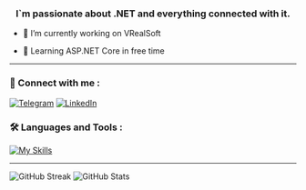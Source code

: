 <h3 align="center">I`m passionate about .NET and everything connected with it.</h3>

- 🔭 I’m currently working on VRealSoft

- 🌱 Learning ASP.NET Core in free time

---

### :bell: Connect with me :
[![Telegram](https://img.shields.io/badge/telegram-2A8BD2?style=for-the-badge&logo=telegram&logoColor=white)](https://t.me/Shindd)
[![LinkedIn](https://img.shields.io/badge/linkedin-blue?style=for-the-badge&logo=linkedin&logoColor=white)](https://www.linkedin.com/in/denysfedorovshindqq/)

### :hammer_and_wrench: Languages and Tools :

[![My Skills](https://skillicons.dev/icons?i=dotnet,cs,rider,mysql,postgres,docker,jenkins,nginx,git,linux,postman,grafana,&perline=3)](https://skillicons.dev)

----
![GitHub Streak](https://streak-stats.demolab.com?user=shindqq&theme=tokyonight&hide_border=true)
![GitHub Stats](https://github-readme-stats-sigma-five.vercel.app/api?username=shindqq&show_icons=true&theme=tokyonight&hide_border=true)
